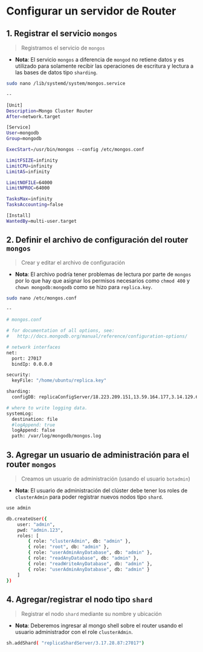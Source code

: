 # Configurar un servidor de Router

## 1. Registrar el servicio `mongos`

> Registramos el servicio de `mongos`

* __Nota__: El servicio `mongos` a diferencia de `mongod` no retiene datos y es utilizado para solamente recibir las operaciones de escritura y lectura a las bases de datos tipo `sharding`.

```bash
sudo nano /lib/systemd/system/mongos.service

--

[Unit]
Description=Mongo Cluster Router
After=network.target

[Service]
User=mongodb
Group=mongodb

ExecStart=/usr/bin/mongos --config /etc/mongos.conf

LimitFSIZE=infinity
LimitCPU=infinity
LimitAS=infinity

LimitNOFILE=64000
LimitNPROC=64000

TasksMax=infinity
TasksAccounting=false

[Install]
WantedBy=multi-user.target
```

## 2. Definir el archivo de configuración del router `mongos`

> Crear y editar el archivo de configuración

* __Nota__: El archivo podría tener problemas de lectura por parte de `mongos` por lo que hay que asignar los permisos necesarios como `chmod 400` y `chown mongodb:mongodb` como se hizo para `replica.key`.

```bash
sudo nano /etc/mongos.conf

--

# mongos.conf

# for documentation of all options, see:
#   http://docs.mongodb.org/manual/reference/configuration-options/

# network interfaces
net:
  port: 27017
  bindIp: 0.0.0.0

security:
  keyFile: "/home/ubuntu/replica.key"

sharding:
  configDB: replicaConfigServer/18.223.209.151,13.59.164.177,3.14.129.60

# where to write logging data.
systemLog:
  destination: file
  #logAppend: true
  logAppend: false
  path: /var/log/mongodb/mongos.log
```

## 3. Agregar un usuario de administración para el router `mongos`

> Creamos un usuario de administración (usando el usuario `botadmin`)

* __Nota__: El usuario de administración del clúster debe tener los roles de `clusterAdmin` para poder registrar nuevos nodos tipo `shard`.

```bash
use admin

db.createUser({
    user: "admin",
    pwd: "admin.123",
    roles: [ 
        { role: "clusterAdmin", db: "admin" }, 
        { role: "root", db: "admin" }, 
        { role: "userAdminAnyDatabase", db: "admin" }, 
        { role: "readAnyDatabase", db: "admin" }, 
        { role: "readWriteAnyDatabase", db: "admin" }, 
        { role: "userAdminAnyDatabase", db: "admin" } 
    ]
})
```

## 4. Agregar/registrar el nodo tipo `shard`

> Registrar el nodo `shard` mediante su nombre y ubicación

* __Nota__: Deberemos ingresar al mongo shell sobre el router usando el usuario administrador con el role `clusterAdmin`.

```bash
sh.addShard( "replicaShardServer/3.17.28.87:27017")
```